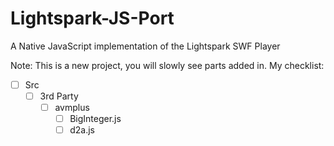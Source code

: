 # Lightspark-JS-Port
A Native JavaScript implementation of the Lightspark SWF Player

Note: This is a new project, you will slowly see parts added in.
My checklist:
- [ ] Src
    - [ ] 3rd Party
        - [ ] avmplus
            - [ ] BigInteger.js
            - [ ] d2a.js
